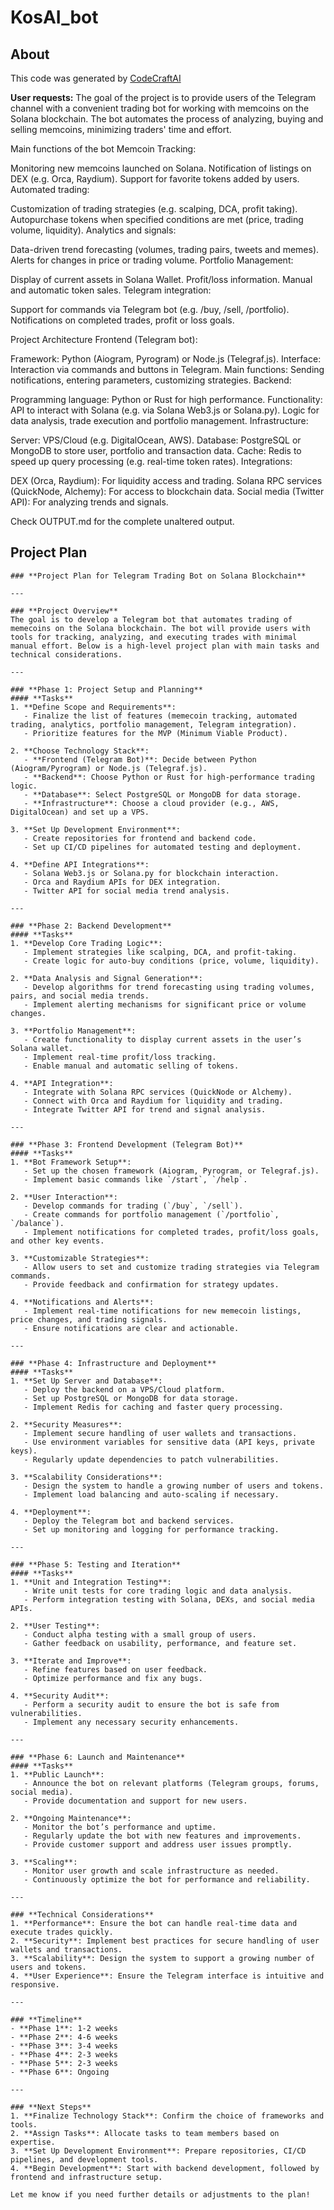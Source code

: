 # KosAI_bot

## About
This code was generated by [CodeCraftAI](https://codecraft.name)

**User requests:**
The goal of the project is to provide users of the Telegram channel with a convenient trading bot for working with memcoins on the Solana blockchain. The bot automates the process of analyzing, buying and selling memcoins, minimizing traders' time and effort.

Main functions of the bot
Memcoin Tracking:

Monitoring new memcoins launched on Solana.
Notification of listings on DEX (e.g. Orca, Raydium).
Support for favorite tokens added by users.
Automated trading:

Customization of trading strategies (e.g. scalping, DCA, profit taking).
Autopurchase tokens when specified conditions are met (price, trading volume, liquidity).
Analytics and signals:

Data-driven trend forecasting (volumes, trading pairs, tweets and memes).
Alerts for changes in price or trading volume.
Portfolio Management:

Display of current assets in Solana Wallet.
Profit/loss information.
Manual and automatic token sales.
Telegram integration:

Support for commands via Telegram bot (e.g. /buy, /sell, /portfolio).
Notifications on completed trades, profit or loss goals.

Project Architecture
Frontend (Telegram bot):

Framework: Python (Aiogram, Pyrogram) or Node.js (Telegraf.js).
Interface: Interaction via commands and buttons in Telegram.
Main functions: Sending notifications, entering parameters, customizing strategies.
Backend:

Programming language: Python or Rust for high performance.
Functionality:
API to interact with Solana (e.g. via Solana Web3.js or Solana.py).
Logic for data analysis, trade execution and portfolio management.
Infrastructure:

Server: VPS/Cloud (e.g. DigitalOcean, AWS).
Database: PostgreSQL or MongoDB to store user, portfolio and transaction data.
Cache: Redis to speed up query processing (e.g. real-time token rates).
Integrations:

DEX (Orca, Raydium): For liquidity access and trading.
Solana RPC services (QuickNode, Alchemy): For access to blockchain data.
Social media (Twitter API): For analyzing trends and signals.

Check OUTPUT.md for the complete unaltered output.

## Project Plan
```
### **Project Plan for Telegram Trading Bot on Solana Blockchain**

---

### **Project Overview**
The goal is to develop a Telegram bot that automates trading of memecoins on the Solana blockchain. The bot will provide users with tools for tracking, analyzing, and executing trades with minimal manual effort. Below is a high-level project plan with main tasks and technical considerations.

---

### **Phase 1: Project Setup and Planning**
#### **Tasks**
1. **Define Scope and Requirements**:
   - Finalize the list of features (memecoin tracking, automated trading, analytics, portfolio management, Telegram integration).
   - Prioritize features for the MVP (Minimum Viable Product).

2. **Choose Technology Stack**:
   - **Frontend (Telegram Bot)**: Decide between Python (Aiogram/Pyrogram) or Node.js (Telegraf.js).
   - **Backend**: Choose Python or Rust for high-performance trading logic.
   - **Database**: Select PostgreSQL or MongoDB for data storage.
   - **Infrastructure**: Choose a cloud provider (e.g., AWS, DigitalOcean) and set up a VPS.

3. **Set Up Development Environment**:
   - Create repositories for frontend and backend code.
   - Set up CI/CD pipelines for automated testing and deployment.

4. **Define API Integrations**:
   - Solana Web3.js or Solana.py for blockchain interaction.
   - Orca and Raydium APIs for DEX integration.
   - Twitter API for social media trend analysis.

---

### **Phase 2: Backend Development**
#### **Tasks**
1. **Develop Core Trading Logic**:
   - Implement strategies like scalping, DCA, and profit-taking.
   - Create logic for auto-buy conditions (price, volume, liquidity).

2. **Data Analysis and Signal Generation**:
   - Develop algorithms for trend forecasting using trading volumes, pairs, and social media trends.
   - Implement alerting mechanisms for significant price or volume changes.

3. **Portfolio Management**:
   - Create functionality to display current assets in the user’s Solana wallet.
   - Implement real-time profit/loss tracking.
   - Enable manual and automatic selling of tokens.

4. **API Integration**:
   - Integrate with Solana RPC services (QuickNode or Alchemy).
   - Connect with Orca and Raydium for liquidity and trading.
   - Integrate Twitter API for trend and signal analysis.

---

### **Phase 3: Frontend Development (Telegram Bot)**
#### **Tasks**
1. **Bot Framework Setup**:
   - Set up the chosen framework (Aiogram, Pyrogram, or Telegraf.js).
   - Implement basic commands like `/start`, `/help`.

2. **User Interaction**:
   - Develop commands for trading (`/buy`, `/sell`).
   - Create commands for portfolio management (`/portfolio`, `/balance`).
   - Implement notifications for completed trades, profit/loss goals, and other key events.

3. **Customizable Strategies**:
   - Allow users to set and customize trading strategies via Telegram commands.
   - Provide feedback and confirmation for strategy updates.

4. **Notifications and Alerts**:
   - Implement real-time notifications for new memecoin listings, price changes, and trading signals.
   - Ensure notifications are clear and actionable.

---

### **Phase 4: Infrastructure and Deployment**
#### **Tasks**
1. **Set Up Server and Database**:
   - Deploy the backend on a VPS/Cloud platform.
   - Set up PostgreSQL or MongoDB for data storage.
   - Implement Redis for caching and faster query processing.

2. **Security Measures**:
   - Implement secure handling of user wallets and transactions.
   - Use environment variables for sensitive data (API keys, private keys).
   - Regularly update dependencies to patch vulnerabilities.

3. **Scalability Considerations**:
   - Design the system to handle a growing number of users and tokens.
   - Implement load balancing and auto-scaling if necessary.

4. **Deployment**:
   - Deploy the Telegram bot and backend services.
   - Set up monitoring and logging for performance tracking.

---

### **Phase 5: Testing and Iteration**
#### **Tasks**
1. **Unit and Integration Testing**:
   - Write unit tests for core trading logic and data analysis.
   - Perform integration testing with Solana, DEXs, and social media APIs.

2. **User Testing**:
   - Conduct alpha testing with a small group of users.
   - Gather feedback on usability, performance, and feature set.

3. **Iterate and Improve**:
   - Refine features based on user feedback.
   - Optimize performance and fix any bugs.

4. **Security Audit**:
   - Perform a security audit to ensure the bot is safe from vulnerabilities.
   - Implement any necessary security enhancements.

---

### **Phase 6: Launch and Maintenance**
#### **Tasks**
1. **Public Launch**:
   - Announce the bot on relevant platforms (Telegram groups, forums, social media).
   - Provide documentation and support for new users.

2. **Ongoing Maintenance**:
   - Monitor the bot’s performance and uptime.
   - Regularly update the bot with new features and improvements.
   - Provide customer support and address user issues promptly.

3. **Scaling**:
   - Monitor user growth and scale infrastructure as needed.
   - Continuously optimize the bot for performance and reliability.

---

### **Technical Considerations**
1. **Performance**: Ensure the bot can handle real-time data and execute trades quickly.
2. **Security**: Implement best practices for secure handling of user wallets and transactions.
3. **Scalability**: Design the system to support a growing number of users and tokens.
4. **User Experience**: Ensure the Telegram interface is intuitive and responsive.

---

### **Timeline**
- **Phase 1**: 1-2 weeks
- **Phase 2**: 4-6 weeks
- **Phase 3**: 3-4 weeks
- **Phase 4**: 2-3 weeks
- **Phase 5**: 2-3 weeks
- **Phase 6**: Ongoing

---

### **Next Steps**
1. **Finalize Technology Stack**: Confirm the choice of frameworks and tools.
2. **Assign Tasks**: Allocate tasks to team members based on expertise.
3. **Set Up Development Environment**: Prepare repositories, CI/CD pipelines, and development tools.
4. **Begin Development**: Start with backend development, followed by frontend and infrastructure setup.

Let me know if you need further details or adjustments to the plan!
```
